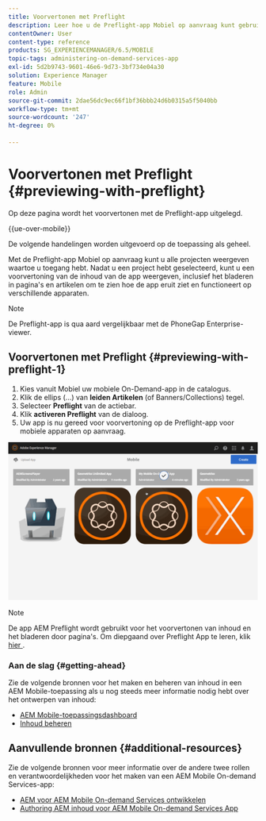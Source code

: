 ```yaml
---
title: Voorvertonen met Preflight
description: Leer hoe u de Preflight-app Mobiel op aanvraag kunt gebruiken, zodat u alle projecten kunt bekijken waartoe u toegang hebt.
contentOwner: User
content-type: reference
products: SG_EXPERIENCEMANAGER/6.5/MOBILE
topic-tags: administering-on-demand-services-app
exl-id: 5d2b9743-9601-46e6-9d73-3bf734e04a30
solution: Experience Manager
feature: Mobile
role: Admin
source-git-commit: 2dae56dc9ec66f1bf36bbb24d6b0315a5f5040bb
workflow-type: tm+mt
source-wordcount: '247'
ht-degree: 0%

---
```


# Voorvertonen met Preflight {#previewing-with-preflight}

Op deze pagina wordt het voorvertonen met de Preflight-app uitgelegd.

{{ue-over-mobile}}

De volgende handelingen worden uitgevoerd op de toepassing als geheel.

Met de Preflight-app Mobiel op aanvraag kunt u alle projecten weergeven waartoe u toegang hebt. Nadat u een project hebt geselecteerd, kunt u een voorvertoning van de inhoud van de app weergeven, inclusief het bladeren in pagina&#39;s en artikelen om te zien hoe de app eruit ziet en functioneert op verschillende apparaten.

>[!NOTE]
>
>De Preflight-app is qua aard vergelijkbaar met de PhoneGap Enterprise-viewer.

## Voorvertonen met Preflight {#previewing-with-preflight-1}

1. Kies vanuit Mobiel uw mobiele On-Demand-app in de catalogus.
1. Klik de ellips (...) van **leiden Artikelen** (of Banners/Collections) tegel.
1. Selecteer **Preflight** van de actiebar.
1. Klik **activeren Preflight** van de dialoog.
1. Uw app is nu gereed voor voorvertoning op de Preflight-app voor mobiele apparaten op aanvraag.

![ chlimage_1-8 ](assets/chlimage_1-8.gif)

>[!NOTE]
>
>De app AEM Preflight wordt gebruikt voor het voorvertonen van inhoud en het bladeren door pagina&#39;s. Om diepgaand over Preflight App te leren, klik [ hier ](https://helpx.adobe.com/digital-publishing-solution/help/aem-mobile-end-of-life-faq.html).
>

### Aan de slag {#getting-ahead}

Zie de volgende bronnen voor het maken en beheren van inhoud in een AEM Mobile-toepassing als u nog steeds meer informatie nodig hebt over het ontwerpen van inhoud:

* [AEM Mobile-toepassingsdashboard](/help/mobile/mobile-apps-ondemand-application-dashboard.md)
* [Inhoud beheren](/help/mobile/mobile-apps-ondemand-manage-content-ondemand.md)

## Aanvullende bronnen {#additional-resources}

Zie de volgende bronnen voor meer informatie over de andere twee rollen en verantwoordelijkheden voor het maken van een AEM Mobile On-demand Services-app:

* [AEM voor AEM Mobile On-demand Services ontwikkelen](/help/mobile/aem-mobile-on-demand.md)
* [Authoring AEM inhoud voor AEM Mobile On-demand Services App](/help/mobile/mobile-apps-ondemand.md)
